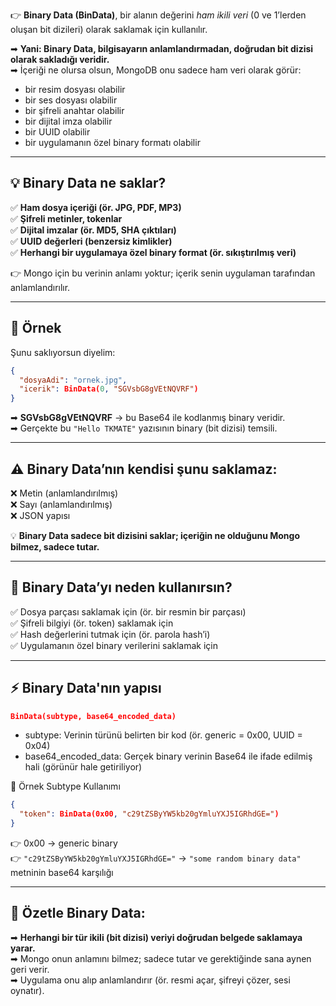 
👉 **Binary Data (BinData)**, bir alanın değerini _ham ikili veri_ (0 ve 1’lerden oluşan bit dizileri) olarak saklamak için kullanılır.

➡ **Yani: Binary Data, bilgisayarın anlamlandırmadan, doğrudan bit dizisi olarak sakladığı veridir.**  
➡ İçeriği ne olursa olsun, MongoDB onu sadece ham veri olarak görür:

- bir resim dosyası olabilir
- bir ses dosyası olabilir
- bir şifreli anahtar olabilir
- bir dijital imza olabilir
- bir UUID olabilir
- bir uygulamanın özel binary formatı olabilir

---

## 💡 **Binary Data ne saklar?**

✅ **Ham dosya içeriği (ör. JPG, PDF, MP3)**  
✅ **Şifreli metinler, tokenlar**  
✅ **Dijital imzalar (ör. MD5, SHA çıktıları)**  
✅ **UUID değerleri (benzersiz kimlikler)**  
✅ **Herhangi bir uygulamaya özel binary format (ör. sıkıştırılmış veri)**

👉 Mongo için bu verinin anlamı yoktur; içerik senin uygulaman tarafından anlamlandırılır.

---

## 📝 **Örnek**

Şunu saklıyorsun diyelim:

```json
{
  "dosyaAdi": "ornek.jpg",
  "icerik": BinData(0, "SGVsbG8gVEtNQVRF")
}
```

➡ **SGVsbG8gVEtNQVRF** → bu Base64 ile kodlanmış binary veridir.  
➡ Gerçekte bu `"Hello TKMATE"` yazısının binary (bit dizisi) temsili.

---

## ⚠️ **Binary Data’nın kendisi şunu saklamaz:**

❌ Metin (anlamlandırılmış)  
❌ Sayı (anlamlandırılmış)  
❌ JSON yapısı

💡 **Binary Data sadece bit dizisini saklar; içeriğin ne olduğunu Mongo bilmez, sadece tutar.**

---

## 🌟 **Binary Data’yı neden kullanırsın?**

✅ Dosya parçası saklamak için (ör. bir resmin bir parçası)  
✅ Şifreli bilgiyi (ör. token) saklamak için  
✅ Hash değerlerini tutmak için (ör. parola hash’i)  
✅ Uygulamanın özel binary verilerini saklamak için

---

## ⚡ **Binary Data'nın yapısı**

```json
BinData(subtype, base64_encoded_data)
```

- subtype: Verinin türünü belirten bir kod (ör. generic = 0x00, UUID = 0x04)
- base64_encoded_data: Gerçek binary verinin Base64 ile ifade edilmiş hali (görünür hale getiriliyor)

🔑 Örnek Subtype Kullanımı

```json
{
  "token": BinData(0x00, "c29tZSByYW5kb20gYmluYXJ5IGRhdGE=")
}
```

👉 0x00 → generic binary  
👉 `"c29tZSByYW5kb20gYmluYXJ5IGRhdGE="` → `"some random binary data"` metninin base64 karşılığı

---

## 🎯 **Özetle Binary Data:**

➡ **Herhangi bir tür ikili (bit dizisi) veriyi doğrudan belgede saklamaya yarar.**  
➡ Mongo onun anlamını bilmez; sadece tutar ve gerektiğinde sana aynen geri verir.  
➡ Uygulama onu alıp anlamlandırır (ör. resmi açar, şifreyi çözer, sesi oynatır).